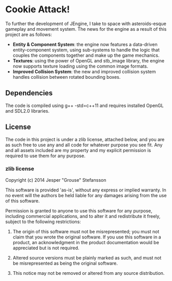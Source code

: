 Cookie Attack!
====
To further the development of JEngine, I take to space with asteroids-esque gameplay and movement system. The news for the engine as a result of this project are as follows:

+ __Entity & Component System__: the engine now features a data-driven entity-component system, using sub-systems to handle the logic that couples the components together and make up the game mechanics.
+ __Textures__: using the power of OpenGL and stb_image library, the engine now supports texture loading using the common image formats.
+ __Improved Collision System__: the new and improved collision system handles collision between rotated bounding boxes.

## Dependencies
The code is compiled using g++ -std=c++11 and requires installed OpenGL and SDL2.0 libraries.

## License
The code in this project is under a zlib license, attached below, and you are as such free to use any and all code for whatever purpose you see fit. Any and all assets included are my property and my explicit permission is required to use them for any purpose.

### zlib license
Copyright (c) 2014 Jesper "Grouse" Stefansson

This software is provided 'as-is', without any express or implied
warranty. In no event will the authors be held liable for any damages
arising from the use of this software.

Permission is granted to anyone to use this software for any purpose,
including commercial applications, and to alter it and redistribute it
freely, subject to the following restrictions:

1. The origin of this software must not be misrepresented; you must not
claim that you wrote the original software. If you use this software
in a product, an acknowledgment in the product documentation would be
appreciated but is not required.

2. Altered source versions must be plainly marked as such, and must not be
misrepresented as being the original software.

3. This notice may not be removed or altered from any source
distribution.
